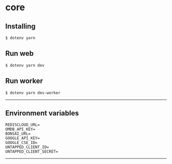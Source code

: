# core

## Installing

`$ dotenv yarn`

## Run web

`$ dotenv yarn dev`

## Run worker

`$ dotenv yarn dev-worker`

---

## Environment variables

```
REDISCLOUD_URL=
OMDB_API_KEY=
BONSAI_URL=
GOOGLE_API_KEY=
GOOGLE_CSE_ID=
UNTAPPED_CLIENT_ID=
UNTAPPED_CLIENT_SECRET=
```

---
